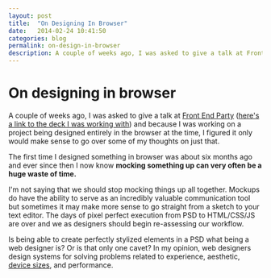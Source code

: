```yaml
---
layout: post
title:  "On Designing In Browser"
date:   2014-02-24 10:41:50
categories: blog
permalink: on-design-in-browser
description: A couple of weeks ago, I was asked to give a talk at Front End Party and because I was working on a project being designed entirely in the browser at the time, I figured it only would make sense to go over some of my thoughts on just that.
---
```


On designing in browser
==========

A couple of weeks ago, I was asked to give a talk at [Front End Party](http://frontendparty.com) ([here's a link to the deck I was working with](https://dl.dropboxusercontent.com/u/19527741/party.pdf)) and because I was working on a project being designed entirely in the browser at the time, I figured it only would make sense to go over some of my thoughts on just that.

The first time I designed something in browser was about six months ago and ever since then I now know **mocking something up can very often be a huge waste of time.** 

I'm not saying that we should stop mocking things up all together. Mockups do have the ability to serve as an incredibly valuable communication tool but sometimes it may make more sense to go straight from a sketch to your text editor. The days of pixel perfect execution from PSD to HTML/CSS/JS are over and we as designers should begin re-assessing our workflow.

Is being able to create perfectly stylized elements in a PSD what being a web designer is? Or is that only one cavet? In my opinion, web designers design systems for solving problems related to experience, aesthetic, [device sizes](http://en.wikipedia.org/wiki/List_of_displays_by_pixel_density), and performance.
